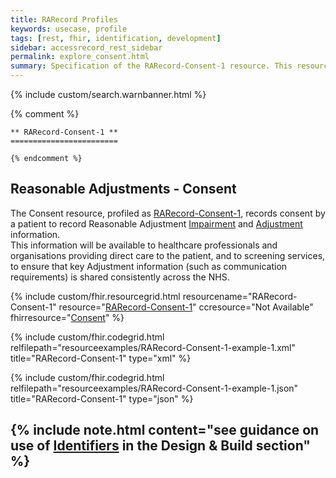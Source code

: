 ```yaml
---
title: RARecord Profiles
keywords: usecase, profile
tags: [rest, fhir, identification, development]
sidebar: accessrecord_rest_sidebar
permalink: explore_consent.html
summary: Specification of the RARecord-Consent-1 resource. This resource records the consent to record and use Reasonable Adjustments information using the FHIR&reg; Reasonable Adjustments API.
---
```

{% include custom/search.warnbanner.html %}

{% comment %}

    ** RARecord-Consent-1 **
    ========================

    {% endcomment %}

    
## Reasonable Adjustments - Consent ##

The Consent resource, profiled as [RARecord-Consent-1](https://fhir.nhs.uk/STU3/StructureDefinition/RARecord-Consent-1), records consent by a patient to record Reasonable Adjustment [Impairment](https://www.gov.uk/definition-of-disability-under-equality-act-2010) and [Adjustment](https://www.gov.uk/government/publications/reasonable-adjustments-a-legal-duty/reasonable-adjustments-a-legal-duty) information.  
This information will be available to healthcare professionals and organisations providing direct care to the patient, and to screening services, to ensure that key Adjustment information (such as communication requirements) is shared consistently across the NHS.  

{% include custom/fhir.resourcegrid.html
resourcename="RARecord-Consent-1"
resource="[RARecord-Consent-1](https://fhir.nhs.uk/STU3/StructureDefinition/RARecord-Consent-1/_history/0.0.5)"
ccresource="Not Available"
fhirresource="[Consent](https://www.hl7.org/fhir/consent.html)" %}

{% include custom/fhir.codegrid.html
relfilepath="resourceexamples/RARecord-Consent-1-example-1.xml"
title="RARecord-Consent-1"
type="xml" %}

{% include custom/fhir.codegrid.html
relfilepath="resourceexamples/RARecord-Consent-1-example-1.json"
title="RARecord-Consent-1"
type="json" %}

{% include note.html content="see guidance on use of [Identifiers](design_identifiers.html) in the Design & Build section" %}
---